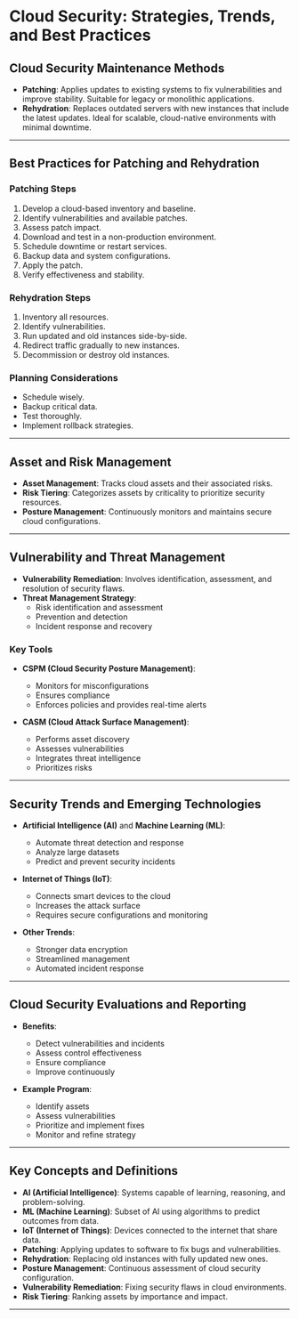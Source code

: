 # Cloud Security: Strategies, Trends, and Best Practices

## Cloud Security Maintenance Methods

- **Patching**: Applies updates to existing systems to fix vulnerabilities and improve stability. Suitable for legacy or monolithic applications.
- **Rehydration**: Replaces outdated servers with new instances that include the latest updates. Ideal for scalable, cloud-native environments with minimal downtime.

---

## Best Practices for Patching and Rehydration

### **Patching Steps**
1. Develop a cloud-based inventory and baseline.
2. Identify vulnerabilities and available patches.
3. Assess patch impact.
4. Download and test in a non-production environment.
5. Schedule downtime or restart services.
6. Backup data and system configurations.
7. Apply the patch.
8. Verify effectiveness and stability.

### **Rehydration Steps**
1. Inventory all resources.
2. Identify vulnerabilities.
3. Run updated and old instances side-by-side.
4. Redirect traffic gradually to new instances.
5. Decommission or destroy old instances.

### **Planning Considerations**
- Schedule wisely.
- Backup critical data.
- Test thoroughly.
- Implement rollback strategies.

---

## Asset and Risk Management

- **Asset Management**: Tracks cloud assets and their associated risks.
- **Risk Tiering**: Categorizes assets by criticality to prioritize security resources.
- **Posture Management**: Continuously monitors and maintains secure cloud configurations.

---

## Vulnerability and Threat Management

- **Vulnerability Remediation**: Involves identification, assessment, and resolution of security flaws.
- **Threat Management Strategy**:
  - Risk identification and assessment
  - Prevention and detection
  - Incident response and recovery

### **Key Tools**
- **CSPM (Cloud Security Posture Management)**:
  - Monitors for misconfigurations
  - Ensures compliance
  - Enforces policies and provides real-time alerts

- **CASM (Cloud Attack Surface Management)**:
  - Performs asset discovery
  - Assesses vulnerabilities
  - Integrates threat intelligence
  - Prioritizes risks

---

## Security Trends and Emerging Technologies

- **Artificial Intelligence (AI)** and **Machine Learning (ML)**:
  - Automate threat detection and response
  - Analyze large datasets
  - Predict and prevent security incidents

- **Internet of Things (IoT)**:
  - Connects smart devices to the cloud
  - Increases the attack surface
  - Requires secure configurations and monitoring

- **Other Trends**:
  - Stronger data encryption
  - Streamlined management
  - Automated incident response

---

## Cloud Security Evaluations and Reporting

- **Benefits**:
  - Detect vulnerabilities and incidents
  - Assess control effectiveness
  - Ensure compliance
  - Improve continuously

- **Example Program**:
  - Identify assets
  - Assess vulnerabilities
  - Prioritize and implement fixes
  - Monitor and refine strategy

---

## Key Concepts and Definitions

- **AI (Artificial Intelligence)**: Systems capable of learning, reasoning, and problem-solving.
- **ML (Machine Learning)**: Subset of AI using algorithms to predict outcomes from data.
- **IoT (Internet of Things)**: Devices connected to the internet that share data.
- **Patching**: Applying updates to software to fix bugs and vulnerabilities.
- **Rehydration**: Replacing old instances with fully updated new ones.
- **Posture Management**: Continuous assessment of cloud security configuration.
- **Vulnerability Remediation**: Fixing security flaws in cloud environments.
- **Risk Tiering**: Ranking assets by importance and impact.

---
